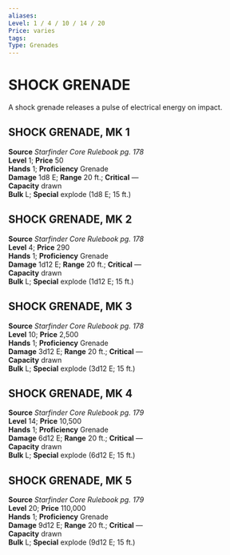 ```yaml
---
aliases: 
Level: 1 / 4 / 10 / 14 / 20
Price: varies
tags: 
Type: Grenades
---
```

# SHOCK GRENADE

A shock grenade releases a pulse of electrical energy on impact.  

##  SHOCK GRENADE, MK 1

**Source** _Starfinder Core Rulebook pg. 178_  
**Level** 1; **Price** 50  
**Hands** 1; **Proficiency** Grenade  
**Damage** 1d8 E; **Range** 20 ft.; **Critical** —  
**Capacity** drawn  
**Bulk** L; **Special** explode (1d8 E; 15 ft.)

##  SHOCK GRENADE, MK 2

**Source** _Starfinder Core Rulebook pg. 178_  
**Level** 4; **Price** 290  
**Hands** 1; **Proficiency** Grenade  
**Damage** 1d12 E; **Range** 20 ft.; **Critical** —  
**Capacity** drawn  
**Bulk** L; **Special** explode (1d12 E; 15 ft.)

##  SHOCK GRENADE, MK 3

**Source** _Starfinder Core Rulebook pg. 178_  
**Level** 10; **Price** 2,500  
**Hands** 1; **Proficiency** Grenade  
**Damage** 3d12 E; **Range** 20 ft.; **Critical** —  
**Capacity** drawn  
**Bulk** L; **Special** explode (3d12 E; 15 ft.)

##  SHOCK GRENADE, MK 4

**Source** _Starfinder Core Rulebook pg. 179_  
**Level** 14; **Price** 10,500  
**Hands** 1; **Proficiency** Grenade  
**Damage** 6d12 E; **Range** 20 ft.; **Critical** —  
**Capacity** drawn  
**Bulk** L; **Special** explode (6d12 E; 15 ft.)

##  SHOCK GRENADE, MK 5

**Source** _Starfinder Core Rulebook pg. 179_  
**Level** 20; **Price** 110,000  
**Hands** 1; **Proficiency** Grenade  
**Damage** 9d12 E; **Range** 20 ft.; **Critical** —  
**Capacity** drawn  
**Bulk** L; **Special** explode (9d12 E; 15 ft.)
